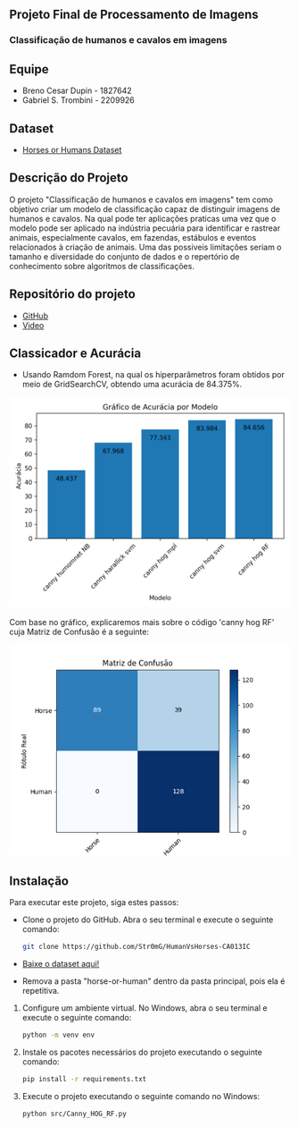 ## Projeto Final de Processamento de Imagens

### Classificação de humanos e cavalos em imagens

## Equipe

- Breno Cesar Dupin - 1827642
- Gabriel S. Trombini - 2209926

## Dataset

- [Horses or Humans Dataset](https://www.kaggle.com/sanikamal/horses-or-humans-dataset)

## Descrição do Projeto

O projeto "Classificação de humanos e cavalos em imagens" tem como objetivo criar um modelo de classificação capaz de distinguir imagens de humanos e cavalos. Na qual pode ter aplicações praticas uma vez que o modelo pode ser aplicado na indústria pecuária para identificar e rastrear animais, especialmente cavalos, em fazendas, estábulos e eventos relacionados à criação de animais.
Uma das possiveis limitações seriam o tamanho e diversidade do conjunto de dados e o repertório de conhecimento sobre algoritmos de classificações.

## Repositório do projeto

- [GitHub](https://github.com/Str0mG/HumanVsHorses-CA013IC)
- [Video](https://youtu.be/)

## Classicador e Acurácia

- Usando Ramdom Forest, na qual os hiperparâmetros foram obtidos por meio de GridSearchCV, obtendo uma acurácia de 84.375%.

![Gráfico Acurácia](https://github.com/Str0mG/HumanVsHorses-CA013IC/blob/main/results/GraficoAcuracia.png)

Com base no gráfico, explicaremos mais sobre o código 'canny hog RF' cuja Matriz de Confusão é a seguinte:

![Matriz de Confusão](https://github.com/Str0mG/HumanVsHorses-CA013IC/blob/main/results/Canny_HOG_RF.png)
## Instalação

Para executar este projeto, siga estes passos:

- Clone o projeto do GitHub. Abra o seu terminal e execute o seguinte comando:

  ```bash
  git clone https://github.com/Str0mG/HumanVsHorses-CA013IC
  ```

- [Baixe o dataset aqui!](https://www.kaggle.com/datasets/sanikamal/horses-or-humans-dataset)

- Remova a pasta "horse-or-human" dentro da pasta principal, pois ela é repetitiva.

1. Configure um ambiente virtual. No Windows, abra o seu terminal e execute o seguinte comando:

   ```bash
   python -m venv env
   ```

2. Instale os pacotes necessários do projeto executando o seguinte comando:

   ```bash
   pip install -r requirements.txt
   ```

3. Execute o projeto executando o seguinte comando no Windows:

   ```bash
   python src/Canny_HOG_RF.py
   ```
